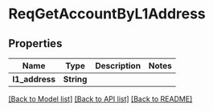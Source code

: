 # ReqGetAccountByL1Address

## Properties

Name | Type | Description | Notes
------------ | ------------- | ------------- | -------------
**l1_address** | **String** |  | 

[[Back to Model list]](../README.md#documentation-for-models) [[Back to API list]](../README.md#documentation-for-api-endpoints) [[Back to README]](../README.md)


